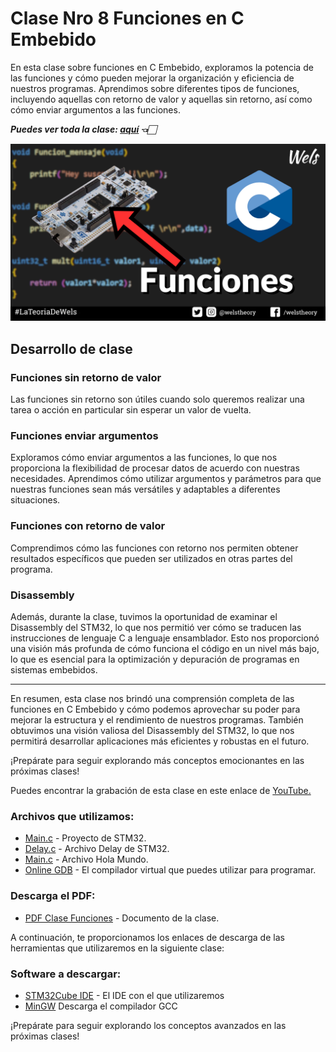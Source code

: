 # Clase Nro 8 Funciones en C Embebido

En esta clase sobre funciones en C Embebido, exploramos la potencia de las funciones y cómo pueden mejorar la organización y eficiencia de nuestros programas. Aprendimos sobre diferentes tipos de funciones, incluyendo aquellas con retorno de valor y aquellas sin retorno, así como cómo enviar argumentos a las funciones.

***Puedes ver toda la clase: [aquí](https://youtu.be/V6fDcE5qvj0) 👈🏻***

![Imagen](/8.Funciones/Img/Funciones_C.png)

## Desarrollo de clase

### Funciones sin retorno de valor
Las funciones sin retorno son útiles cuando solo queremos realizar una tarea o acción en particular sin esperar un valor de vuelta.

### Funciones enviar argumentos
Exploramos cómo enviar argumentos a las funciones, lo que nos proporciona la flexibilidad de procesar datos de acuerdo con nuestras necesidades. Aprendimos cómo utilizar argumentos y parámetros para que nuestras funciones sean más versátiles y adaptables a diferentes situaciones.

### Funciones con retorno de valor
Comprendimos cómo las funciones con retorno nos permiten obtener resultados específicos que pueden ser utilizados en otras partes del programa.

### Disassembly
Además, durante la clase, tuvimos la oportunidad de examinar el Disassembly del STM32, lo que nos permitió ver cómo se traducen las instrucciones de lenguaje C a lenguaje ensamblador. Esto nos proporcionó una visión más profunda de cómo funciona el código en un nivel más bajo, lo que es esencial para la optimización y depuración de programas en sistemas embebidos.

--- 

En resumen, esta clase nos brindó una comprensión completa de las funciones en C Embebido y cómo podemos aprovechar su poder para mejorar la estructura y el rendimiento de nuestros programas. También obtuvimos una visión valiosa del Disassembly del STM32, lo que nos permitirá desarrollar aplicaciones más eficientes y robustas en el futuro. 

¡Prepárate para seguir explorando más conceptos emocionantes en las próximas clases!

Puedes encontrar la grabación de esta clase en este enlace de [YouTube.](https://youtu.be/V6fDcE5qvj0)

### Archivos que utilizamos:
* [Main.c](/8.Funciones/Codigo_STM32/Src/main.c) - Proyecto de STM32.
* [Delay.c](/8.Funciones/Codigo_STM32/Src/delay.c) - Archivo Delay de STM32.
* [Main.c](/8.Funciones/main.c) - Archivo Hola Mundo.
* [Online GDB](https://www.onlinegdb.com/) - El compilador virtual que puedes utilizar para programar.

### Descarga el PDF:
* [PDF Clase Funciones](/8.Funciones/Doc/Funciones%20Clase%208%20-%20C%20Embebido.pdf) - Documento de la clase.

A continuación, te proporcionamos los enlaces de descarga de las herramientas que utilizaremos en la siguiente clase:

### Software a descargar:
* [STM32Cube IDE](https://www.st.com/en/development-tools/stm32cubeide.html) - El IDE con el que utilizaremos
* [MinGW](https://sourceforge.net/projects/mingw/) Descarga el compilador GCC

¡Prepárate para seguir explorando los conceptos avanzados en las próximas clases!

